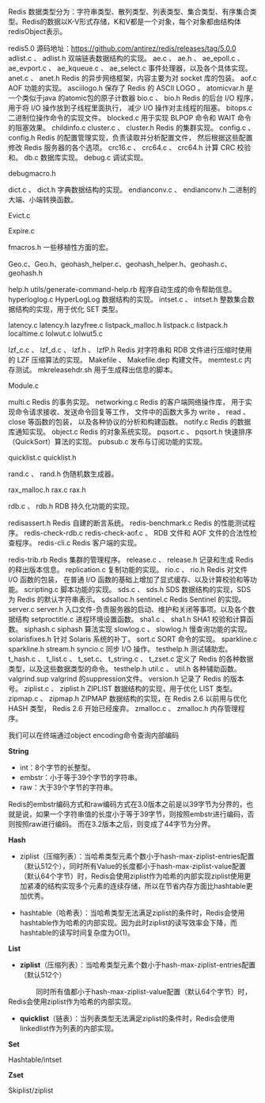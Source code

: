 Redis 数据类型分为：字符串类型、散列类型、列表类型、集合类型、有序集合类型。Redis的数据以K-V形式存储，K和V都是一个对象，每个对象都由结构体redisObject表示。





redis5.0 源码地址：<https://github.com/antirez/redis/releases/tag/5.0.0>
adlist.c 、 adlist.h	双端链表数据结构的实现。
ae.c 、 ae.h 、 ae_epoll.c 、 ae_evport.c 、 ae_kqueue.c 、 ae_select.c	事件处理器，以及各个具体实现。
anet.c 、 anet.h	Redis 的异步网络框架，内容主要为对 socket 库的包装。
aof.c	AOF 功能的实现。
asciilogo.h	保存了 Redis 的 ASCII LOGO 。
atomicvar.h  是一个类似于java 的atomic包的原子计数器
bio.c 、 bio.h	Redis 的后台 I/O 程序，用于将 I/O 操作放到子线程里面执行， 减少 I/O 操作对主线程的阻塞。
bitops.c	二进制位操作命令的实现文件。
blocked.c	用于实现 BLPOP 命令和 WAIT 命令的阻塞效果。
childinfo.c
cluster.c 、 cluster.h	Redis 的集群实现。
config.c 、 config.h	Redis 的配置管理实现，负责读取并分析配置文件， 然后根据这些配置修改 Redis 服务器的各个选项。
crc16.c 、 crc64.c 、 crc64.h	计算 CRC 校验和。
db.c	数据库实现。
debug.c	调试实现。



debugmacro.h





dict.c 、 dict.h	字典数据结构的实现。
endianconv.c 、 endianconv.h	二进制的大端、小端转换函数。

Evict.c

Expire.c



fmacros.h	一些移植性方面的宏。

Geo.c、Geo.h、geohash_helper.c、geohash_helper.h、geohash.c、geohash.h



help.h	utils/generate-command-help.rb 程序自动生成的命令帮助信息。
hyperloglog.c	HyperLogLog 数据结构的实现。
intset.c 、 intset.h	整数集合数据结构的实现，用于优化 SET 类型。

latency.c   latency.h lazyfree.c  listpack_malloc.h   listpack.c listpack.h  localtime.c  lolwut.c  lolwut5.c

lzf_c.c 、 lzf_d.c 、 lzf.h 、 lzfP.h	Redis 对字符串和 RDB 文件进行压缩时使用的 LZF 压缩算法的实现。
Makefile 、 Makefile.dep	构建文件。
memtest.c	内存测试。
mkreleasehdr.sh	用于生成释出信息的脚本。

Module.c

multi.c	Redis 的事务实现。
networking.c	Redis 的客户端网络操作库， 用于实现命令请求接收、发送命令回复等工作， 文件中的函数大多为 write 、 read 、 close 等函数的包装， 以及各种协议的分析和构建函数。
notify.c	Redis 的数据库通知实现。
object.c	Redis 的对象系统实现。
pqsort.c 、 pqsort.h	快速排序（QuickSort）算法的实现。
pubsub.c	发布与订阅功能的实现。

quicklist.c   quicklist.h

rand.c 、 rand.h	伪随机数生成器。

rax_malloc.h   rax.c   rax.h

rdb.c 、 rdb.h	RDB 持久化功能的实现。





redisassert.h	Redis 自建的断言系统。
redis-benchmark.c	Redis 的性能测试程序。
 redis-check-rdb.c   redis-check-aof.c 、 	RDB 文件和 AOF 文件的合法性检查程序。
redis-cli.c	Redis 客户端的实现。

redis-trib.rb	Redis 集群的管理程序。
release.c 、 release.h	记录和生成 Redis 的释出版本信息。
replication.c	复制功能的实现。
rio.c 、 rio.h	Redis 对文件 I/O 函数的包装， 在普通 I/O 函数的基础上增加了显式缓存、以及计算校验和等功能。
scripting.c	脚本功能的实现。
sds.c 、 sds.h  	SDS 数据结构的实现，SDS 为 Redis 的默认字符串表示。
sdsalloc.h
sentinel.c	Redis Sentinel 的实现。
server.c  server.h  入口文件-负责服务器的启动、维护和关闭等事项。以及各个数据结构
setproctitle.c	进程环境设置函数。
sha1.c 、 sha1.h	SHA1 校验和计算函数。
siphash.c   siphash 算法实现
slowlog.c 、 slowlog.h	慢查询功能的实现。
solarisfixes.h	针对 Solaris 系统的补丁。
sort.c	SORT 命令的实现。
sparkline.c  sparkline.h  stream.h
syncio.c	同步 I/O 操作。
testhelp.h	测试辅助宏。
t_hash.c 、 t_list.c 、 t_set.c、 t_string.c 、 t_zset.c	定义了 Redis 的各种数据类型，以及这些数据类型的命令。
testhelp.h
util.c 、 util.h	各种辅助函数。
valgrind.sup	valgrind 的suppression文件。
version.h	记录了 Redis 的版本号。
ziplist.c 、 ziplist.h	ZIPLIST 数据结构的实现，用于优化 LIST 类型。
zipmap.c 、 zipmap.h	ZIPMAP 数据结构的实现，在 Redis 2.6 以前用与优化 HASH 类型， Redis 2.6 开始已经废弃。
zmalloc.c 、 zmalloc.h	内存管理程序。









我们可以在终端通过object encoding命令查询内部编码

**String**

- int：8个字节的长整型。
- embstr：小于等于39个字节的字符串。
- raw：大于39个字节的字符串。

Redis的embstr编码方式和raw编码方式在3.0版本之前是以39字节为分界的，也就是说，如果一个字符串值的长度小于等于39字节，则按照embstr进行编码，否则按照raw进行编码。 
而在3.2版本之后，则变成了44字节为分界。

**Hash**

- ziplist（压缩列表）：当哈希类型元素个数小于hash-max-ziplist-entries配置（默认512个），同时所有Value的长度都小于hash-max-ziplist-value配置（默认64个字节）时，Redis会使用ziplist作为哈希的内部实现ziplist使用更加紧凑的结构实现多个元素的连续存储，所以在节省内存方面比hashtable更加优秀。

- hashtable（哈希表）：当哈希类型无法满足ziplist的条件时，Redis会使用hashtable作为哈希的内部实现。因为此时ziplist的读写效率会下降，而hashtable的读写时间复杂度为O(1)。

**List**

- **ziplist**（压缩列表）：当哈希类型元素个数小于hash-max-ziplist-entries配置（默认512个）

　　　　同时所有值都小于hash-max-ziplist-value配置（默认64个字节）时，Redis会使用ziplist作为哈希的内部实现。

- **quicklist**（链表）：当列表类型无法满足ziplist的条件时，Redis会使用linkedlist作为列表的内部实现。

**Set**

Hashtable/intset

**Zset**

Skiplist/ziplist